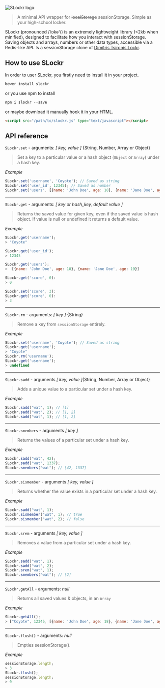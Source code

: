 ![SLockr logo](http://i.imgur.com/GfLtw3Z.png)

> A minimal API wrapper for ~~localStorage~~ sessionStorage. Simple as your high-school locker.

SLockr (pronounced /ˈlɒkəʳ/) is an extremely lightweight library (<2kb when minified), designed to facilitate how you interact with sessionStorage. Saving objects and arrays, numbers or other data types, accessible via a Redis-like API. Is a sessionStorage clone of  [Dimitris Tsironis Lockr](https://github.com/tsironis/SLockr).

## How to use SLockr

In order to user SLockr, you firstly need to install it in your project.

```js
bower install slockr
```

or you use npm to install

```js
npm i slockr --save
```

or maybe download it manually hook it in your HTML.

```html
<script src="/path/to/slockr.js" type="text/javascript"></script>
```

## API reference

```SLockr.set``` - arguments: *[ key, value ]* {String, Number, Array or Object}

> Set a key to a particular value or a hash object (```Object``` or ```Array```) under a hash key.

*Example*

```js
SLockr.set('username', 'Coyote'); // Saved as string
SLockr.set('user_id', 12345); // Saved as number
SLockr.set('users', [{name: 'John Doe', age: 18}, {name: 'Jane Doe', age: 19}]);
```

---

```SLockr.get``` - arguments: *[ key or hash_key, default value ]*

> Returns the saved value for given key, even if the saved value is hash object. If value is null or undefined it returns a default value.

*Example*
```js
SLockr.get('username');
> "Coyote"

SLockr.get('user_id');
> 12345

SLockr.get('users');
>  [{name: 'John Doe', age: 18}, {name: 'Jane Doe', age: 19}]

SLockr.get('score', 0):
> 0

SLockr.set('score', 3):
SLockr.get('score', 0):
> 3
```

---

```SLockr.rm``` - arguments: *[ key ]* {String}

> Remove a key from ```sessionStorage``` entirely.

*Example*

```js
SLockr.set('username', 'Coyote'); // Saved as string
SLockr.get('username');
> "Coyote"
SLockr.rm('username');
SLockr.get('username');
> undefined
```

---

```SLockr.sadd``` - arguments *[ key, value ]*{String, Number, Array or Object}

> Adds a unique value to a particular set under a hash key.

*Example*

```js
SLockr.sadd("wat", 1); // [1]
SLockr.sadd("wat", 2); // [1, 2]
SLockr.sadd("wat", 1); // [1, 2]
```

---

```SLockr.smembers``` - arguments *[ key ]*

> Returns the values of a particular set under a hash key.

*Example*

```js
SLockr.sadd("wat", 42);
SLockr.sadd("wat", 1337);
SLockr.smembers("wat"); // [42, 1337]
```

---

```SLockr.sismember``` - arguments *[ key, value ]*

> Returns whether the value exists in a particular set under a hash key.

*Example*

```js
SLockr.sadd("wat", 1);
SLockr.sismember("wat", 1); // true
SLockr.sismember("wat", 2); // false
```

---

```SLockr.srem``` - arguments *[ key, value ]*

> Removes a value from a particular set under a hash key.

*Example*

```js
SLockr.sadd("wat", 1);
SLockr.sadd("wat", 2);
SLockr.srem("wat", 1);
SLockr.smembers("wat"); // [2]
```

---

```SLockr.getAll``` - arguments: *null*

> Returns all saved values & objects, in an ```Array```

*Example*

```js
SLockr.getAll();
> ["Coyote", 12345, [{name: 'John Doe', age: 18}, {name: 'Jane Doe', age: 19}]]
```
---

```SLockr.flush()``` - arguments: *null*

> Empties sessionStorage().

*Example*

```js
sessionStorage.length;
> 3
SLockr.flush();
sessionStorage.length;
> 0
```
